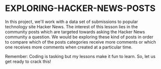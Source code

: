 # EXPLORING-HACKER-NEWS-POSTS

In this project, we'll work with a data set of submissions to popular technology site Hacker News. The interest of this lesson lies in the community posts which are targeted towards asking the Hacker News community a question. We would be exploring these kind of posts in order to compare which of the posts categories receive more comments or which one receives more comments when created at a particular time. 

Remember: Coding is tasking but my lessons make it fun to learn. So, let us get ready to crack this! 
